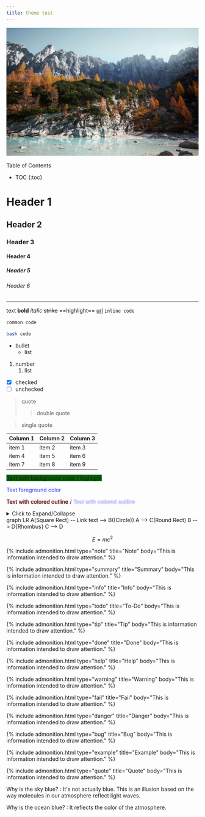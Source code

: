 ```yaml
---
title: theme test
---
```

![](assets/img/test-image.jpg)

Table of Contents

* TOC
{:toc}

# Header 1
## Header 2
### Header 3
#### Header 4
##### Header 5
###### Header 6

---

text **bold** *italic* ~~strike~~ ==highlight== [url](https://www.google.com) `inline code`

```
common code
```

```bash
bash code
```

- bullet
	- list

1. number
	1. list

- [x] checked
- [ ] unchecked

> quote
>> double quote

> single quote

Column 1 | Column 2 | Column 3
--- | --- | ---
item 1 | item 2 | item 3
item 4 | item 5 | item 6
item 7 | item 8 | item 9

<span style='background-color:#066202;'>Text with background color / highlight</span>

<span style='color:#3333ff;'>Text foreground color</span>

<span style='text-shadow: 0px 0px 2px #FF0000;'>Text with colored outline</span> / <span style='text-shadow: 0px 0px 2px #0000FF; color: white'>Text with colored outline</span>

<details markdown='1'><summary>Click to Expand/Collapse</summary>
Expanded content. Shows up and keeps visible when clicking expand. Hide again by clicking the dropdown button again.
</details>

<div class="mermaid">
graph LR
    A[Square Rect] -- Link text --> B((Circle))
    A --> C(Round Rect)
    B --> D{Rhombus}
    C --> D
</div>

$$E = mc^2$$

{% include admonition.html type="note" title="Note" body="This is information intended to draw attention." %}

{% include admonition.html type="summary" title="Summary" body="This is information intended to draw attention." %}

{% include admonition.html type="info" title="Info" body="This is information intended to draw attention." %}

{% include admonition.html type="todo" title="To-Do" body="This is information intended to draw attention." %}

{% include admonition.html type="tip" title="Tip" body="This is information intended to draw attention." %}

{% include admonition.html type="done" title="Done" body="This is information intended to draw attention." %}

{% include admonition.html type="help" title="Help" body="This is information intended to draw attention." %}

{% include admonition.html type="warning" title="Warning" body="This is information intended to draw attention." %}

{% include admonition.html type="fail" title="Fail" body="This is information intended to draw attention." %}

{% include admonition.html type="danger" title="Danger" body="This is information intended to draw attention." %}

{% include admonition.html type="bug" title="Bug" body="This is information intended to draw attention." %}

{% include admonition.html type="example" title="Example" body="This is information intended to draw attention." %}

{% include admonition.html type="quote" title="Quote" body="This is information intended to draw attention." %}

Why is the sky blue?
:  It's not actually blue. This is an illusion based on the way molecules in our atmosphere reflect light waves.

Why is the ocean blue?
:   It reflects the color of the atmosphere.